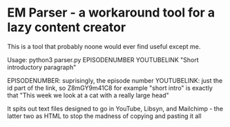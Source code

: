 # EM Parser - a workaround tool for a lazy content creator

This is a tool that probably noone would ever find useful except me.

Usage: python3 parser.py EPISODENUMBER YOUTUBELINK "Short introductory paragraph"

EPISODENUMBER: suprisingly, the episode number
YOUTUBELINK: just the id part of the link, so Z8mGY9m41C8 for example
"short intro" is exactly that "This week we look at a cat with a really large head"


It spits out text files designed to go in YouTube, Libsyn, and Mailchimp - the latter two as HTML to stop the madness of copying and pasting it all

